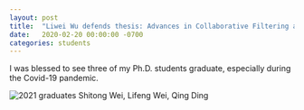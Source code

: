```yaml
---
layout: post
title:  "Liwei Wu defends thesis: Advances in Collaborative Filtering and Ranking"
date:   2020-02-20 00:00:00 -0700
categories: students
---
```


I was blessed to see three of my Ph.D. students graduate, especially during the Covid-19 pandemic.

![2021 graduates](/images/2021_grads.jpeg)
Shitong Wei, Lifeng Wei, Qing Ding 